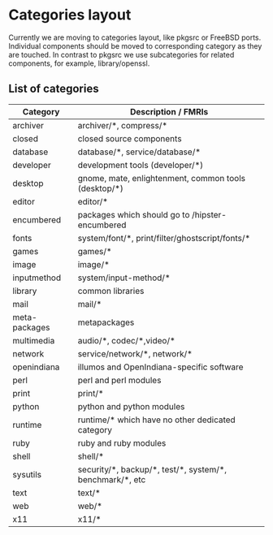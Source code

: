 # Categories layout

Currently we are moving to categories layout, like pkgsrc or FreeBSD ports. Individual components should be moved to corresponding category as they are touched.
In contrast to pkgsrc we use subcategories for related components, for example, library/openssl.

## List of categories

Category       | Description / FMRIs
-------------- | --------------------
archiver       | archiver/\*, compress/\*
closed         | closed source components
database       | database/\*, service/database/\*
developer      | development tools (developer/\*)
desktop        | gnome, mate, enlightenment, common tools (desktop/\*)
editor         | editor/\*
encumbered     | packages which should go to /hipster-encumbered
fonts          | system/font/\*, print/filter/ghostscript/fonts/\*
games          | games/\*
image          | image/\*
inputmethod    | system/input-method/\*
library        | common libraries
mail           | mail/\*
meta-packages  | metapackages
multimedia     | audio/\*, codec/\*,video/\*
network        | service/network/\*, network/\*
openindiana    | illumos and OpenIndiana-specific software
perl           | perl and perl modules
print          | print/\*
python         | python and python modules
runtime        | runtime/\* which have no other dedicated category
ruby           | ruby and ruby modules
shell          | shell/\*
sysutils       | security/\*, backup/\*, test/\*, system/\*, benchmark/\*, etc
text           | text/\*
web            | web/\*
x11            | x11/\*

